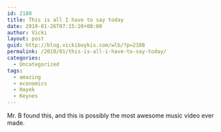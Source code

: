 ```yaml
---
id: 2188
title: This is all I have to say today
date: 2010-01-26T07:15:20+00:00
author: Vicki
layout: post
guid: http://blog.vickiboykis.com/wlb/?p=2188
permalink: /2010/01/this-is-all-i-have-to-say-today/
categories:
  - Uncategorized
tags:
  - amazing
  - economics
  - Hayek
  - Keynes
---
```

Mr. B found this, and this is possibly the most awesome music video ever made.